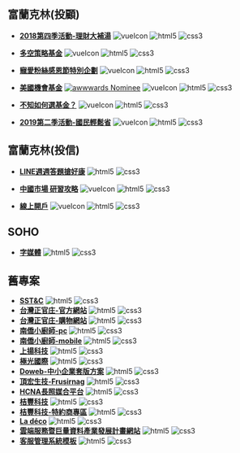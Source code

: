 [vueIcon]: https://img.shields.io/badge/vue.js-v2.x-green
[html5]: https://img.shields.io/badge/HTML5-e44d27
[css3]: https://img.shields.io/badge/CSS3-036db5

## 富蘭克林(投顧)
+ **[2018第四季活動-理財大補湯]** 
![vueIcon][vueIcon] ![html5][html5] ![css3][css3]

+ **[多空策略基金]** 
![vueIcon][vueIcon] ![html5][html5] ![css3][css3]

+ **[寵愛粉絲感恩節特別企劃]** 
![vueIcon][vueIcon] ![html5][html5] ![css3][css3]

+ **[美國機會基金]** 
[![awwwards Nominee](https://docs.google.com/uc?id=18iD9oekPeMxhJrTwunhX_lBiEhpkZ3yU&export=download)](https://reurl.cc/OLAe3) ![vueIcon][vueIcon] ![html5][html5] ![css3][css3]

+ **[不知如何選基金？]** 
![vueIcon][vueIcon] ![html5][html5] ![css3][css3]

+ **[2019第二季活動-國民輕鬆省]** 
![vueIcon][vueIcon] ![html5][html5] ![css3][css3]

[2018第四季活動-理財大補湯]:https://kevin262666.github.io/franklin/C2018_10_Q4/
[多空策略基金]:https://kevin262666.github.io/franklin/C2018_10_Q4_1641/
[寵愛粉絲感恩節特別企劃]:https://kevin262666.github.io/franklin/C2018_11_thanksgiving/
[美國機會基金]:https://kevin262666.github.io/franklin/C2018_12_Q4_0799/ "Awwwards Nominee"
[不知如何選基金？]:https://kevin262666.github.io/franklin/C2019_01_howToChoose/
[2019第二季活動-國民輕鬆省]:https://kevin262666.github.io/franklin/C2019_04_Q2/



## 富蘭克林(投信)
+ **[LINE週週答題搶好康]** 
![html5][html5] ![css3][css3]

+ **[中國市場 研習攻略]** 
![vueIcon][vueIcon] ![html5][html5] ![css3][css3]

+ **[線上開戶]** 
![vueIcon][vueIcon] ![html5][html5] ![css3][css3]

[LINE週週答題搶好康]:https://kevin262666.github.io/ftft/180806-line/
[中國市場 研習攻略]:https://kevin262666.github.io/ftft/C2018_11_raiders/
[線上開戶]:https://kevin262666.github.io/ftft/onlineAccountOpen/



## SOHO
+ **[字媒體]** ![html5][html5] ![css3][css3]

[字媒體]:https://kevin262666.github.io/soho/zimedia/

## 舊專案
+ **[SST&C]** ![html5][html5] ![css3][css3]
+ **[台灣正官庄-官方網站]** ![html5][html5] ![css3][css3]
+ **[台灣正官庄-購物網站]** ![html5][html5] ![css3][css3]
+ **[南僑小廚師-pc]** ![html5][html5] ![css3][css3]
+ **[南僑小廚師-mobile]** ![html5][html5] ![css3][css3]
+ **[上揚科技]** ![html5][html5] ![css3][css3]
+ **[極光國際]** ![html5][html5] ![css3][css3]
+ **[Doweb-中小企業套版方案]** ![html5][html5] ![css3][css3]
+ **[頂宏生技-Frusirnag]** ![html5][html5] ![css3][css3]
+ **[HCNA長照媒合平台]** ![html5][html5] ![css3][css3]
+ **[桔豐科技]** ![html5][html5] ![css3][css3]
+ **[桔豐科技-特約商專區]** ![html5][html5] ![css3][css3]
+ **[La déco]** ![html5][html5] ![css3][css3]
+ **[雲端服務暨巨量資料產業發展計畫網站]** ![html5][html5] ![css3][css3]
+ **[客服管理系統模板]** ![html5][html5] ![css3][css3]

[SST&C]:https://kevin262666.github.io/geneinfo/sstAndC/
[台灣正官庄-官方網站]:https://kevin262666.github.io/geneinfo/kgc/
[台灣正官庄-購物網站]:https://kevin262666.github.io/geneinfo/kgcShop/
[南僑小廚師-pc]:https://kevin262666.github.io/geneinfo/littlecook_pc/index/
[南僑小廚師-mobile]:https://kevin262666.github.io/geneinfo/littlecook_mobile/
[上揚科技]:https://kevin262666.github.io/geneinfo/cyberMotions/
[極光國際]:https://kevin262666.github.io/geneinfo/chikuang/
[Doweb-中小企業套版方案]:https://kevin262666.github.io/geneinfo/doweb/
[頂宏生技-Frusirnag]:https://kevin262666.github.io/geneinfo/frusirnag/
[HCNA長照媒合平台]:https://kevin262666.github.io/geneinfo/hcna/
[桔豐科技]:https://kevin262666.github.io/geneinfo/jetfiTech/
[桔豐科技-特約商專區]:https://kevin262666.github.io/geneinfo/jetfiTech_btob/
[La déco]:https://kevin262666.github.io/geneinfo/ladeco/
[雲端服務暨巨量資料產業發展計畫網站]:https://kevin262666.github.io/geneinfo/cloud/
[客服管理系統模板]:https://kevin262666.github.io/geneinfo/cms/
